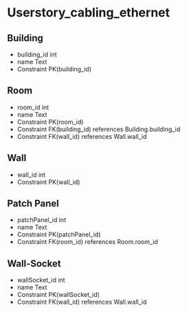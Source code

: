 # Userstory_cabling_ethernet

## Building

* building_id int
* name Text
* Constraint PK(building_id)

## Room

* room_id int
* name Text
* Constraint PK(room_id)
* Constraint FK(building_id) references Building.building_id
* Constraint FK(wall_id) references Wall.wall_id

## Wall

* wall_id int
* Constraint PK(wall_id)

## Patch Panel

* patchPanel_id int
* name Text
* Constraint PK(patchPanel_id)
* Constraint FK(room_id) references Room.room_id

## Wall-Socket

* wallSocket_id int
* name Text
* Constraint PK(wallSocket_id)
* Constraint FK(wall_id) references Wall.wall_id
